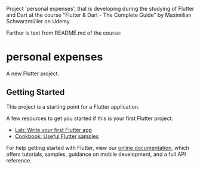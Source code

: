 Project 'personal expenses', that is developing during the studying of Flutter and Dart at the course "Flutter & Dart - The Complete Guide" by Maximilian Schwarzmüller on Udemy.

Farther is text from README.md of the course:

# personal expenses

A new Flutter project.

## Getting Started

This project is a starting point for a Flutter application.

A few resources to get you started if this is your first Flutter project:

- [Lab: Write your first Flutter app](https://flutter.dev/docs/get-started/codelab)
- [Cookbook: Useful Flutter samples](https://flutter.dev/docs/cookbook)

For help getting started with Flutter, view our
[online documentation](https://flutter.dev/docs), which offers tutorials,
samples, guidance on mobile development, and a full API reference.
